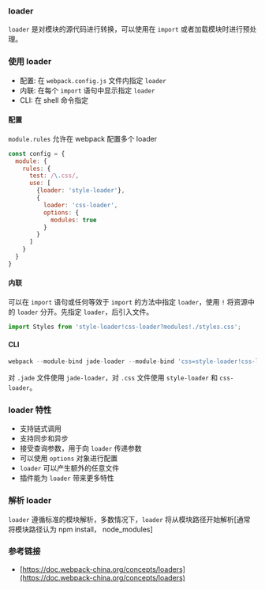 ### loader

`loader` 是对模块的源代码进行转换，可以使用在 `import` 或者加载模块时进行预处理。

### 使用 loader

* 配置: 在 `webpack.config.js` 文件内指定 `loader`
* 内联: 在每个 `import` 语句中显示指定 `loader`
* CLI: 在 shell 命令指定

#### 配置

`module.rules` 允许在 webpack 配置多个 loader

```js
const config = {
  module: {
    rules: {
      test: /\.css/,
      use: [
        {loader: 'style-loader'},
        {
          loader: 'css-loader',
          options: {
            modules: true
          }
        }
      ]
    }
  }
}
```

#### 内联

可以在 `import` 语句或任何等效于 `import` 的方法中指定 `loader`，使用 `!` 将资源中的 `loader` 分开。先指定 `loader`，后引入文件。

```js
import Styles from 'style-loader!css-loader?modules!./styles.css';
```

#### CLI

```js
webpack --module-bind jade-loader --module-bind 'css=style-loader!css-loader'
```

对 `.jade` 文件使用 `jade-loader`，对 `.css` 文件使用 `style-loader` 和 `css-loader`。

### loader 特性

* 支持链式调用
* 支持同步和异步
* 接受查询参数，用于向 `loader` 传递参数
* 可以使用 `options` 对象进行配置
* `loader` 可以产生额外的任意文件
* 插件能为 `loader` 带来更多特性

### 解析 loader

`loader` 遵循标准的模块解析，多数情况下，`loader` 将从模块路径开始解析[通常将模块路径认为 npm install， node_modules]

### 参考链接

* [https://doc.webpack-china.org/concepts/loaders](https://doc.webpack-china.org/concepts/loaders)

